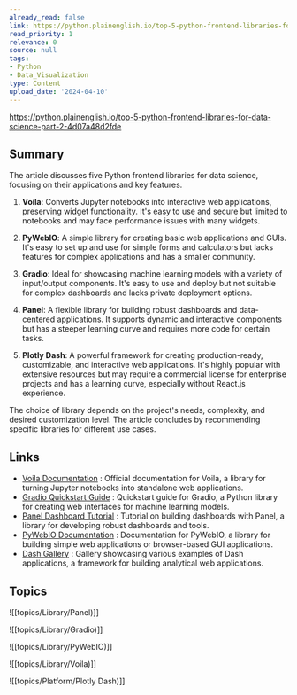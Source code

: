 ```yaml
---
already_read: false
link: https://python.plainenglish.io/top-5-python-frontend-libraries-for-data-science-part-2-4d07a48d2fde
read_priority: 1
relevance: 0
source: null
tags:
- Python
- Data_Visualization
type: Content
upload_date: '2024-04-10'
---
```


https://python.plainenglish.io/top-5-python-frontend-libraries-for-data-science-part-2-4d07a48d2fde
## Summary

The article discusses five Python frontend libraries for data science, focusing on their applications and key features.

1. **Voila**: Converts Jupyter notebooks into interactive web applications, preserving widget functionality. It's easy to use and secure but limited to notebooks and may face performance issues with many widgets.

2. **PyWebIO**: A simple library for creating basic web applications and GUIs. It's easy to set up and use for simple forms and calculators but lacks features for complex applications and has a smaller community.

3. **Gradio**: Ideal for showcasing machine learning models with a variety of input/output components. It's easy to use and deploy but not suitable for complex dashboards and lacks private deployment options.

4. **Panel**: A flexible library for building robust dashboards and data-centered applications. It supports dynamic and interactive components but has a steeper learning curve and requires more code for certain tasks.

5. **Plotly Dash**: A powerful framework for creating production-ready, customizable, and interactive web applications. It's highly popular with extensive resources but may require a commercial license for enterprise projects and has a learning curve, especially without React.js experience.

The choice of library depends on the project's needs, complexity, and desired customization level. The article concludes by recommending specific libraries for different use cases.
## Links

- [Voila Documentation](https://voila.readthedocs.io/en/stable/) : Official documentation for Voila, a library for turning Jupyter notebooks into standalone web applications.
- [Gradio Quickstart Guide](https://www.gradio.app/guides/quickstart) : Quickstart guide for Gradio, a Python library for creating web interfaces for machine learning models.
- [Panel Dashboard Tutorial](https://panel.holoviz.org/tutorials/basic/build_dashboard.html) : Tutorial on building dashboards with Panel, a library for developing robust dashboards and tools.
- [PyWebIO Documentation](https://pywebio.readthedocs.io/en/latest/) : Documentation for PyWebIO, a library for building simple web applications or browser-based GUI applications.
- [Dash Gallery](https://dash.gallery/Portal/) : Gallery showcasing various examples of Dash applications, a framework for building analytical web applications.

## Topics

![[topics/Library/Panel)]]

![[topics/Library/Gradio)]]

![[topics/Library/PyWebIO)]]

![[topics/Library/Voila)]]

![[topics/Platform/Plotly Dash)]]